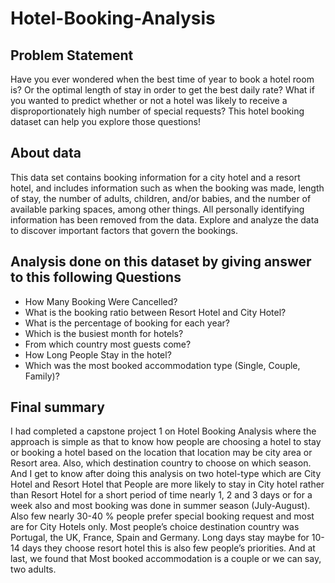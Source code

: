# Hotel-Booking-Analysis

## Problem Statement 

Have you ever wondered when the best time of year to book a hotel room is? Or the optimal length of stay in order to get the best daily rate? What if you wanted to predict whether or not a hotel was likely to receive a disproportionately high number of special requests? This hotel booking dataset can help you explore those questions!

## About data
This data set contains booking information for a city hotel and a resort hotel, and includes information such as when the booking was made, length of stay, the number of adults, children, and/or babies, and the number of available parking spaces, among other things. All personally identifying information has been removed from the data.
Explore and analyze the data to discover important factors that govern the bookings.

## Analysis done on this dataset by giving answer to this following Questions

- How Many Booking Were Cancelled?
- What is the booking ratio between Resort Hotel and City Hotel?
- What is the percentage of booking for each year?
- Which is the busiest month for hotels?
- From which country most guests come?
- How Long People Stay in the hotel?
- Which was the most booked accommodation type (Single, Couple, Family)?

## Final summary

I had completed a capstone project 1 on Hotel Booking Analysis where the approach is simple as that to know how people are choosing a hotel to stay or booking a hotel based on the location that location may be city area or Resort area. Also, which destination country to choose on which season.
And I get to know after doing this analysis on two hotel-type which are City Hotel and Resort Hotel that People are more likely to stay in City hotel rather than Resort Hotel for a short period of time nearly 1, 2 and 3 days or for a week also and most booking was done in summer season (July-August). Also few nearly 30-40 % people prefer special booking request and most are for City Hotels only. Most people’s choice destination country was Portugal, the UK, France, Spain and Germany. 
Long days stay maybe for 10-14 days they choose resort hotel this is also few people’s priorities. And at last, we found that Most booked accommodation is a couple or we can say, two adults.
